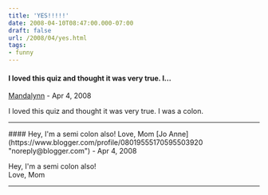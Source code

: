 ```yaml
---
title: 'YES!!!!!'
date: 2008-04-10T08:47:00.000-07:00
draft: false
url: /2008/04/yes.html
tags: 
- funny
---
```


#### I loved this quiz and thought it was very true. I...
[Mandalynn](https://www.blogger.com/profile/14077904950172126572 "noreply@blogger.com") - <time datetime="2008-04-10T10:10:00.000-07:00">Apr 4, 2008</time>

I loved this quiz and thought it was very true. I was a colon.
<hr />
#### Hey, I'm a semi colon also!  
Love, Mom
[Jo Anne](https://www.blogger.com/profile/08019555170595503920 "noreply@blogger.com") - <time datetime="2008-04-10T14:55:00.000-07:00">Apr 4, 2008</time>

Hey, I'm a semi colon also!  
Love, Mom
<hr />
